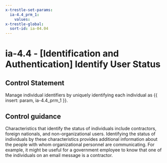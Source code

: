 ```yaml
---
x-trestle-set-params:
  ia-4.4_prm_1:
    values:
x-trestle-global:
  sort-id: ia-04.04
---
```


# ia-4.4 - \[Identification and Authentication\] Identify User Status

## Control Statement

Manage individual identifiers by uniquely identifying each individual as {{ insert: param, ia-4.4_prm_1 }}.

## Control guidance

Characteristics that identify the status of individuals include contractors, foreign nationals, and non-organizational users. Identifying the status of individuals by these characteristics provides additional information about the people with whom organizational personnel are communicating. For example, it might be useful for a government employee to know that one of the individuals on an email message is a contractor.
